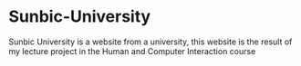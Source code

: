 # Sunbic-University

Sunbic University is a website from a university, this website is the result of my lecture project in the Human and Computer Interaction course

